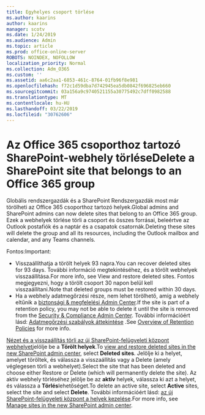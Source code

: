```yaml
---
title: Egyhelyes csoport törlése
ms.author: kaarins
author: kaarins
manager: scotv
ms.date: 1/24/2019
ms.audience: Admin
ms.topic: article
ms.prod: office-online-server
ROBOTS: NOINDEX, NOFOLLOW
localization_priority: Normal
ms.collection: Adm_O365
ms.custom: ''
ms.assetid: aa6c2aa1-6853-461c-8764-01fb96f8e981
ms.openlocfilehash: f72c1d59dba7d742945ea5db0842f696825eb660
ms.sourcegitcommit: 03a156a9c9740521155a30775492c7dff0982588
ms.translationtype: MT
ms.contentlocale: hu-HU
ms.lasthandoff: 03/22/2019
ms.locfileid: "30762606"
---
```

# <a name="delete-a-sharepoint-site-that-belongs-to-an-office-365-group"></a><span data-ttu-id="883b8-102">Az Office 365 csoporthoz tartozó SharePoint-webhely törlése</span><span class="sxs-lookup"><span data-stu-id="883b8-102">Delete a SharePoint site that belongs to an Office 365 group</span></span>

<span data-ttu-id="883b8-103">Globális rendszergazdák és a SharePoint Rendszergazdák most már törölheti az Office 365 csoporthoz tartozó helyek.</span><span class="sxs-lookup"><span data-stu-id="883b8-103">Global admins and SharePoint admins can now delete sites that belong to an Office 365 group.</span></span> <span data-ttu-id="883b8-104">Ezek a webhelyek törlése törli a csoport és összes forrásai, beleértve az Outlook postafiók és a naptár és a csapatok csatornák.</span><span class="sxs-lookup"><span data-stu-id="883b8-104">Deleting these sites will delete the group and all its resources, including the Outlook mailbox and calendar, and any Teams channels.</span></span>
  
<span data-ttu-id="883b8-105">Fontos:</span><span class="sxs-lookup"><span data-stu-id="883b8-105">Important:</span></span>
- <span data-ttu-id="883b8-106">Visszaállíthatja a törölt helyek 93 napra.</span><span class="sxs-lookup"><span data-stu-id="883b8-106">You can recover deleted sites for 93 days.</span></span> <span data-ttu-id="883b8-107">További információ megtekintéséhez, és a törölt webhelyek visszaállítása.</span><span class="sxs-lookup"><span data-stu-id="883b8-107">For more info, see View and restore deleted sites.</span></span> <span data-ttu-id="883b8-108">Fontos megjegyezni, hogy a törölt csoport 30 napon belül kell visszaállítani.</span><span class="sxs-lookup"><span data-stu-id="883b8-108">Note that deleted groups must be restored within 30 days.</span></span> 
- <span data-ttu-id="883b8-109">Ha a webhely adatmegőrzési része, nem lehet törölhető, amíg a webhely eltűnik a [biztonsági &amp; megfelelési Admin Center](https://protection.office.com/?rfr=AdminCenter#/retention).</span><span class="sxs-lookup"><span data-stu-id="883b8-109">If the site is part of a retention policy, you may not be able to delete it until the site is removed from the [Security &amp; Compliance Admin Center](https://protection.office.com/?rfr=AdminCenter#/retention).</span></span> <span data-ttu-id="883b8-110">További információért lásd: [Adatmegőrzési szabályok áttekintése](https://docs.microsoft.com/office365/securitycompliance/retention-policies#content-in-onedrive-accounts-and-sharepoint-sites) .</span><span class="sxs-lookup"><span data-stu-id="883b8-110">See [Overview of Retention Policies](https://docs.microsoft.com/office365/securitycompliance/retention-policies#content-in-onedrive-accounts-and-sharepoint-sites) for more info.</span></span> 
  
<span data-ttu-id="883b8-111">[Nézet és a visszaállítás törli az új SharePoint-felügyeleti központ webhelyet](https://docs.microsoft.com/sharepoint/view-and-restore-deleted-sites-in-new-admin-center)jelölje be a **Törölt helyek**.</span><span class="sxs-lookup"><span data-stu-id="883b8-111">To [view and restore deleted sites in the new SharePoint admin center](https://docs.microsoft.com/sharepoint/view-and-restore-deleted-sites-in-new-admin-center), select **Deleted sites**.</span></span> <span data-ttu-id="883b8-112">Jelölje ki a helyet, amelyet töröltek, és válassza a visszaállítás vagy a Delete (amely véglegesen törli a webhelyet).</span><span class="sxs-lookup"><span data-stu-id="883b8-112">Select the site that has been deleted and choose either Restore or Delete (which will permanently delete the site).</span></span> <span data-ttu-id="883b8-113">Az aktív webhely törléséhez jelölje be az **aktív** helyek, válassza ki azt a helyet, és válassza a **Törlés**lehetőséget.</span><span class="sxs-lookup"><span data-stu-id="883b8-113">To delete an active site, select **Active** sites, select the site and select **Delete**.</span></span> <span data-ttu-id="883b8-114">További információért lásd: [az új SharePoint-felügyeleti központ a helyek kezelése](https://docs.microsoft.com/sharepoint/manage-sites-in-new-admin-center).</span><span class="sxs-lookup"><span data-stu-id="883b8-114">For more info, see [Manage sites in the new SharePoint admin center](https://docs.microsoft.com/sharepoint/manage-sites-in-new-admin-center).</span></span>
  

